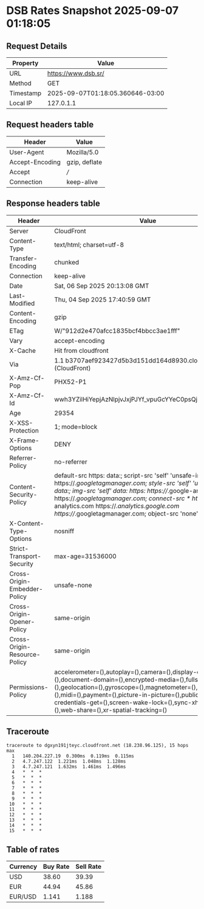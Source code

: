 # DSB Rates Snapshot 2025-09-07 01:18:05
## Request Details

| Property | Value |
|----------|-------|
| URL | https://www.dsb.sr/ |
| Method | GET |
| Timestamp | 2025-09-07T01:18:05.360646-03:00 |
| Local IP | 127.0.1.1 |
    
## Request headers table

| Header | Value |
|--------|-------|
| User-Agent | Mozilla/5.0 |
| Accept-Encoding | gzip, deflate |
| Accept | */* |
| Connection | keep-alive |

    
## Response headers table
| Header | Value |
|--------|-------|
| Server | CloudFront |
| Content-Type | text/html; charset=utf-8 |
| Transfer-Encoding | chunked |
| Connection | keep-alive |
| Date | Sat, 06 Sep 2025 20:13:08 GMT |
| Last-Modified | Thu, 04 Sep 2025 17:40:59 GMT |
| Content-Encoding | gzip |
| ETag | W/"912d2e470afcc1835bcf4bbcc3ae1fff" |
| Vary | accept-encoding |
| X-Cache | Hit from cloudfront |
| Via | 1.1 b3707aef923427d5b3d151dd164d8930.cloudfront.net (CloudFront) |
| X-Amz-Cf-Pop | PHX52-P1 |
| X-Amz-Cf-Id | wwh3YZilHiYepjAzNlpjvJxjPJYf_vpuGcYYeC0psQjclkY6z1EjpA== |
| Age | 29354 |
| X-XSS-Protection | 1; mode=block |
| X-Frame-Options | DENY |
| Referrer-Policy | no-referrer |
| Content-Security-Policy | default-src https: data:; script-src 'self' 'unsafe-inline' https://*.googletagmanager.com; style-src 'self' 'unsafe-inline' data:; img-src 'self' data: https: https://*.google-analytics.com https://*.googletagmanager.com; connect-src * https://*.google-analytics.com https://*.analytics.google.com https://*.googletagmanager.com; object-src 'none' |
| X-Content-Type-Options | nosniff |
| Strict-Transport-Security | max-age=31536000 |
| Cross-Origin-Embedder-Policy | unsafe-none |
| Cross-Origin-Opener-Policy | same-origin |
| Cross-Origin-Resource-Policy | same-origin |
| Permissions-Policy | accelerometer=(),autoplay=(),camera=(),display-capture=(),document-domain=(),encrypted-media=(),fullscreen=(),geolocation=(),gyroscope=(),magnetometer=(),microphone=(),midi=(),payment=(),picture-in-picture=(),publickey-credentials-get=(),screen-wake-lock=(),sync-xhr=(self),usb=(),web-share=(),xr-spatial-tracking=() |

## Traceroute 

```
traceroute to dgxyn191jteyc.cloudfront.net (18.238.96.125), 15 hops max
  1   140.204.227.19  0.300ms  0.119ms  0.115ms 
  2   4.7.247.122  1.221ms  1.048ms  1.128ms 
  3   4.7.247.121  1.632ms  1.461ms  1.496ms 
  4   *  *  * 
  5   *  *  * 
  6   *  *  * 
  7   *  *  * 
  8   *  *  * 
  9   *  *  * 
 10   *  *  * 
 11   *  *  * 
 12   *  *  * 
 13   *  *  * 
 14   *  *  * 
 15   *  *  * 

```


## Table of rates

| Currency | Buy Rate | Sell Rate |
|----------|----------|-----------|
| USD | 38.60 | 39.39 |
| EUR | 44.94 | 45.86 |
| EUR/USD | 1.141 | 1.188 |
